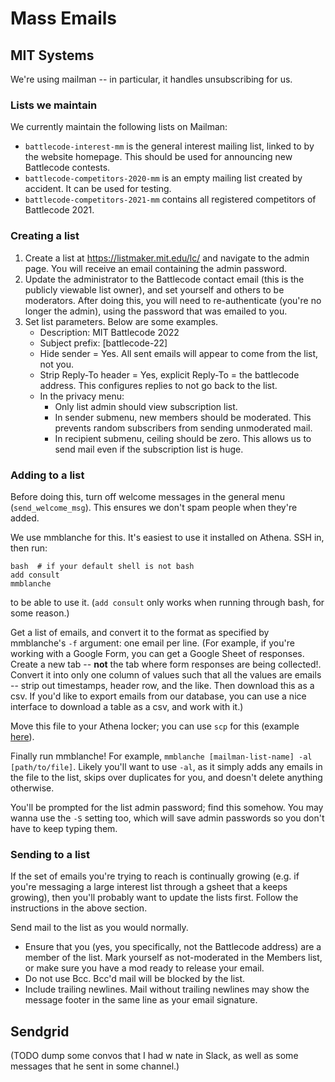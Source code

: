 # Mass Emails

## MIT Systems

We're using mailman -- in particular, it handles unsubscribing for us.

### Lists we maintain

We currently maintain the following lists on Mailman:
- `battlecode-interest-mm` is the general interest mailing list, linked to by the website homepage. This should be used for announcing new Battlecode contests.
- `battlecode-competitors-2020-mm` is an empty mailing list created by accident. It can be used for testing.
- `battlecode-competitors-2021-mm` contains all registered competitors of Battlecode 2021.

### Creating a list

1. Create a list at https://listmaker.mit.edu/lc/ and navigate to the admin page. You will receive an email containing the admin password.
1. Update the administrator to the Battlecode contact email (this is the publicly viewable list owner), and set yourself and others to be moderators.
   After doing this, you will need to re-authenticate (you're no longer the admin), using the password that was emailed to you.
1. Set list parameters. Below are some examples.
    - Description: MIT Battlecode 2022
    - Subject prefix: [battlecode-22]
    - Hide sender = Yes. All sent emails will appear to come from the list, not you.
    - Strip Reply-To header = Yes, explicit Reply-To = the battlecode address. This configures replies to not go back to the list.
    - In the privacy menu:
        - Only list admin should view subscription list.
        - In sender submenu, new members should be moderated. This prevents random subscribers from sending unmoderated mail.
        - In recipient submenu, ceiling should be zero. This allows us to send mail even if the subscription list is huge.

### Adding to a list

Before doing this, turn off welcome messages in the general menu (`send_welcome_msg`). This ensures we don't spam people when they're added.

We use mmblanche for this. It's easiest to use it installed on Athena. SSH in, then run:
```
bash  # if your default shell is not bash
add consult
mmblanche
```
to be able to use it. (`add consult` only works when running through bash, for some reason.)

Get a list of emails, and convert it to the format as specified by mmblanche's `-f` argument: one email per line. (For example, if you're working with a Google Form, you can get a Google Sheet of responses. Create a new tab -- **not** the tab where form responses are being collected!. Convert it into only one column of values such that all the values are emails -- strip out timestamps, header row, and the like. Then download this as a csv. If you'd like to export emails from our database, you can use a nice interface to download a table as a csv, and work with it.)

Move this file to your Athena locker; you can use `scp` for this (example [here](https://unix.stackexchange.com/questions/106480/how-to-copy-files-from-one-machine-to-another-using-ssh)).

Finally run mmblanche! For example, `mmblanche [mailman-list-name] -al [path/to/file]`. Likely you'll want to use `-al`, as it simply adds any emails in the file to the list, skips over duplicates for you, and doesn't delete anything otherwise.

You'll be prompted for the list admin password; find this somehow. You may wanna use the `-S` setting too, which will save admin passwords so you don't have to keep typing them.

### Sending to a list

If the set of emails you're trying to reach is continually growing (e.g. if you're messaging a large interest list through a  gsheet that a keeps growing), then you'll probably want to update the lists first. Follow the instructions in the above section.

Send mail to the list as you would normally.
- Ensure that you (yes, you specifically, not the Battlecode address) are a member of the list. Mark yourself as not-moderated in the Members list, or make sure you have a mod ready to release your email.
- Do not use Bcc. Bcc'd mail will be blocked by the list.
- Include trailing newlines. Mail without trailing newlines may show the message footer in the same line as your email signature.

## Sendgrid

(TODO dump some convos that I had w nate in Slack, as well as some messages that he sent in some channel.)
